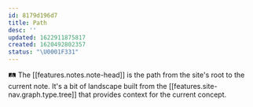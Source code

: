 ```yaml
---
id: 8179d196d7
title: Path
desc: ''
updated: 1622911875817
created: 1620492802357
status: "\U0001F331"
---
```


🛤 The [[features.notes.note-head]] is the path from the site's root to the current note. It's a bit of landscape built from the [[features.site-nav.graph.type.tree]] that provides context for the current concept.

